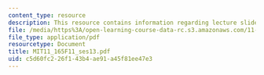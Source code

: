 ```yaml
---
content_type: resource
description: This resource contains information regarding lecture slides.
file: /media/https%3A/open-learning-course-data-rc.s3.amazonaws.com/11-165-infrastructure-and-energy-technology-challenges-fall-2011/c5d60fc226f143b4ae91a45f81ee47e3_MIT11_165F11_ses13.pdf
file_type: application/pdf
resourcetype: Document
title: MIT11_165F11_ses13.pdf
uid: c5d60fc2-26f1-43b4-ae91-a45f81ee47e3
---
```


